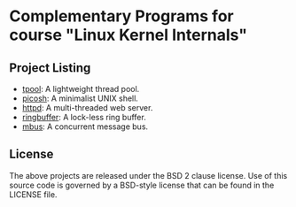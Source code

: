 # Complementary Programs for course "Linux Kernel Internals"

## Project Listing
- [tpool](tpool/): A lightweight thread pool.
- [picosh](picosh/): A minimalist UNIX shell.
- [httpd](httpd/): A multi-threaded web server.
- [ringbuffer](ringbuffer/): A lock-less ring buffer.
- [mbus](mbus/): A concurrent message bus.

## License

The above projects are released under the BSD 2 clause license.
Use of this source code is governed by a BSD-style license that can be found
in the LICENSE file.
